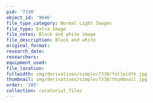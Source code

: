 ```yaml
---
pid: '7330'
object_id: '9646'
file_type_category: Normal Light Images
file_type: Extra Image
file_notes: Black and white image
file_description: Black and white
original_format:
research_date:
researchers:
equipment_used:
file_location:
fullwidth: img/derivatives/simple/7330/fullwidth.jpg
thumbnail: img/derivatives/simple/7330/thumbnail.jpg
order: '285'
collection: curatorial_files
---
```

